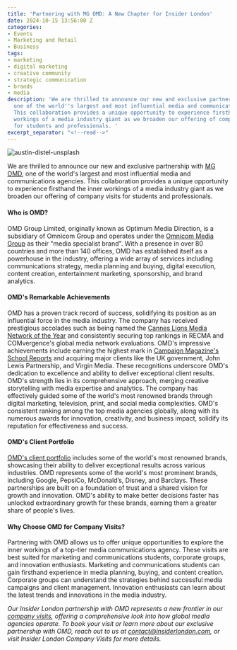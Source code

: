 ```yaml
---
title: 'Partnering with MG OMD: A New Chapter for Insider London'
date: 2024-10-15 13:56:00 Z
categories:
- Events
- Marketing and Retail
- Business
tags:
- marketing
- digital marketing
- creative community
- strategic communication
- brands
- media
description: 'We are thrilled to announce our new and exclusive partnership with [OMD](https://www.omd.com),
  one of the world''s largest and most influential media and communications agencies.
  This collaboration provides a unique opportunity to experience firsthand the inner
  workings of a media industry giant as we broaden our offering of company visits
  for students and professionals. '
excerpt_separator: "<!--read-->"
---
```


![austin-distel-unsplash](/uploads/austin-distel-rxpThOwuVgE-unsplash@1200w.jpg)

We are thrilled to announce our new and exclusive partnership with [MG OMD](https://www.omd.com), one of the world's largest and most influential media and communications agencies. This collaboration provides a unique opportunity to experience firsthand the inner workings of a media industry giant as we broaden our offering of company visits for students and professionals. 

<!--read-->

#### Who is OMD?

OMD Group Limited, originally known as Optimum Media Direction, is a subsidiary of Omnicom Group and operates under the [Omnicom Media Group](https://omnicommediagroup.com/) as their "media specialist brand". With a presence in over 80 countries and more than 140 offices, OMD has established itself as a powerhouse in the industry, offering a wide array of services including communications strategy, media planning and buying, digital execution, content creation, entertainment marketing, sponsorship, and brand analytics.

#### OMD's Remarkable Achievements

OMD has a proven track record of success, solidifying its position as an influential force in the media industry. The company has received prestigious accolades such as being named the [Cannes Lions Media Network of the Year](https://www.omd.com/thoughts/omd-named-cannes-lions-media-network-of-the-year-2024/) and consistently securing top rankings in RECMA and COMvergence's global media network evaluations. OMD's impressive achievements include earning the highest mark in [Campaign Magazine's School Reports](https://www.omd.com/news/winning-mentality-unpicking-the-secrets-to-mg-omds-success/?form=MG0AV3) and acquiring major clients like the UK government, John Lewis Partnership, and Virgin Media. These recognitions underscore OMD's dedication to excellence and ability to deliver exceptional client results. OMD's strength lies in its comprehensive approach, merging creative storytelling with media expertise and analytics. The company has effectively guided some of the world's most renowned brands through digital marketing, television, print, and social media complexities. OMD's consistent ranking among the top media agencies globally, along with its numerous awards for innovation, creativity, and business impact, solidify its reputation for effectiveness and success.

#### OMD's Client Portfolio

[OMD's client portfolio](https://ipa.co.uk/membership/our-members/ipa-member-agencies/omd-uk/?form=MG0AV3) includes some of the world's most renowned brands, showcasing their ability to deliver exceptional results across various industries. OMD represents some of the world's most prominent brands, including Google, PepsiCo, McDonald’s, Disney, and Barclays. These partnerships are built on a foundation of trust and a shared vision for growth and innovation. OMD's ability to make better decisions faster has unlocked extraordinary growth for these brands, earning them a greater share of people's lives.

#### Why Choose OMD for Company Visits?

Partnering with OMD allows us to offer unique opportunities to explore the inner workings of a top-tier media communications agency. These visits are best suited for marketing and communications students, corporate groups, and innovation enthusiasts. Marketing and communications students can gain firsthand experience in media planning, buying, and content creation. Corporate groups can understand the strategies behind successful media campaigns and client management. Innovation enthusiasts can learn about the latest trends and innovations in the media industry.

*Our Insider London partnership with OMD represents a new frontier in our [company visits](https://www.insiderlondon.com/london/company-visits/), offering a comprehensive look into how global media agencies operate. To book your visit or learn more about our exclusive partnership with OMD, reach out to us at [contact@insiderlondon.com](mailto:contact@insiderlondon.com), or visit Insider London Company Visits for more details.*
